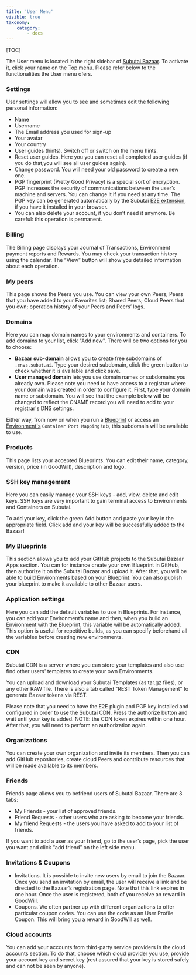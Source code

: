 ```yaml
---
title: 'User Menu'
visible: true
taxonomy:
    category:
        - docs
---
```


[TOC]

The User menu is located in the right sidebar of [Subutai Bazaar](https://bazaar.subutai.io). To activate it, click your name on the [Top menu](../top-menu). Please refer below to the functionalities the User menu ofers.


### Settings

User settings will allow you to see and sometimes edit the following personal information:

- Name
- Username
- The Email address you used for sign-up
- Your avatar
- Your country
- User guides (hints). Switch off or switch on the menu hints.
- Reset user guides. Here you you can reset all completed user guides (if you do that,you will see all user guides again).
- Change password. You will need your old password to create a new one.
- PGP fingerprint (Pretty Good Privacy) is a special sort of encryption. PGP increases the security of communications between the user’s machine and servers. You can change it if you need at any time. The PGP key can be generated automatically by the Subutai [E2E extension](../../software-components), if you have it installed in your browser.
- You can also delete your account, if you don’t need it anymore. Be careful: this operation is permanent.


### Billing

The Billing page displays your Journal of Transactions, Environment payment reports and Rewards. You may check your transaction history using the calendar. The “View” button will show you detailed information about each operation.

### My peers

This page shows the Peers you use. You can view your own Peers; Peers that you have added to your Favorites list; Shared Peers; Cloud Peers that you own; operation history of your Peers and Peers’ logs.

### Domains

Here you can map domain names to your environments and containers. To add domains to your list, click "Add new". There will be two options for you to choose:

- **Bazaar sub-domain** allows you to create free subdomains of `.envs.subut.ai`. Type your desired subdomain, click the green button to check whether it is available and click save.
- **User managed domain** lets you use domain names or subdomains you already own. Please note you need to have access to a registrar where your domain was created in order to configure it. First, type your domain name or subdomain. You will see that the example below will be changed to reflect the CNAME record you will need to add to your registrar's DNS settings.

Either way, from now on when you run a [Blueprint](../blueprints) or access an [Environment's](../bazaar-tools/environments) `Container Port Mapping` tab, this subdomain will be available to use.

### Products

This page lists your accepted Blueprints. You can edit their name, category, version, price (in GoodWill), description and logo.

### SSH key management

Here you can easily manage your SSH keys - add, view, delete and edit keys. SSH keys are very important to gain terminal access to Environments and Containers on Subutai.

To add your key, click the green Add button and paste your key in the appropriate field. Click add and your key will be successfully added to the Bazaar!

### My Blueprints

This section allows you to add your GitHub projects to the Subutai Bazaar Apps section. You can for instance create your own Blueprint in GitHub, then authorize it on the Subutai Bazaar and upload it. After that, you will be able to build Environments based on your Blueprint. You can also publish your blueprint to make it available to other Bazaar users.

### Application settings

Here you can add the default variables to use in Blueprints. For instance, you can add your Environment’s name and then, when you build an Environment with the Blueprint, this variable will be automatically added. This option is useful for repetitive builds, as you can specify beforehand all the variables before creating new environments.

### CDN

Subutai CDN is a server where you can store your templates and also use find other users' templates to create your own Environments.

You can upload and download your Subutai Templates (as tar.gz files), or any other RAW file. There is also a tab called "REST Token Management" to generate Bazaar tokens via REST.

Please note that you need to have the E2E plugin and PGP key installed and configured in order to use the Subutai CDN. Press the authorize button and wait until your key is added. NOTE: the CDN token expires within one hour. After that, you will need to perform an authorization again.

### Organizations

You can create your own organization and invite its members. Then you can add GitHub repositories, create cloud Peers and contribute resources that will be made available to its members.

### Friends

Friends page allows you to befriend users of Subutai Bazaar. There are 3 tabs:

- My Friends - your list of approved friends.
- Friend Requests - other users who are asking to become your friends.
- My friend Requests - the users you have asked to add to your list of friends.

If you want to add a user as your friend, go to the user’s page, pick the user you want and click “add friend” on the left side menu.

### Invitations & Coupons

- Invitations. It is possible to invite new users by email to join the Bazaar. Once you send an invitation by email, the user will receive a link and be directed to the Bazaar’s registration page. Note that this link expires in one hour. Once the user is registered, both of you receive an reward in GoodWill.
- Coupons. We often partner up with different organizations to offer particular coupon codes. You can use the code as an User Profile Coupon. This will bring you a reward in GoodWill as well.

### Cloud accounts

You can add your accounts from third-party service providers in the cloud accounts section. To do that, choose which cloud provider you use, provide your account key and secret key (rest assured that your key is stored safely and can not be seen by anyone).